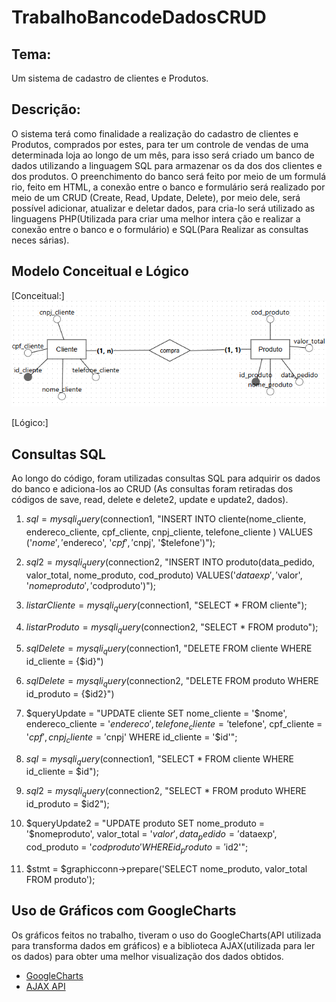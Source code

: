 ﻿# TrabalhoBancodeDadosCRUD

## Tema: 
Um sistema de cadastro de clientes e Produtos.

## Descrição: 
O sistema terá como finalidade a realização do cadastro de clientes e Produtos,
comprados por estes, para ter um controle de vendas de uma determinada loja ao longo de um 
mês, para isso será criado um banco de dados utilizando a linguagem SQL para armazenar os da
dos dos clientes e dos produtos. O preenchimento do banco será feito por meio de um formulá
rio, feito em HTML, a conexão entre o banco e formulário será realizado por meio de um CRUD
(Create, Read, Update, Delete), por meio dele, será possível adicionar, atualizar e deletar
dados, para cria-lo será utilizado as linguagens PHP(Utilizada para criar uma melhor intera
ção e realizar a conexão entre o banco e o formulário) e SQL(Para Realizar as consultas neces
sárias).

## Modelo Conceitual e Lógico
[Conceitual:] <img src = "https://github.com/jmatheus1246/TrabalhoBancodeDadosCRUD/blob/main/mconceitual.PNG">

 [Lógico:] <img src = "">
## Consultas SQL
Ao longo do código, foram utilizadas consultas SQL para adquirir os dados
do banco e adiciona-los ao CRUD (As consultas foram retiradas dos códigos
de save, read, delete e delete2, update e update2, dados).

1. $sql = mysqli_query($connection1, "INSERT INTO cliente(nome_cliente, endereco_cliente, cpf_cliente, cnpj_cliente, telefone_cliente ) VALUES ('$nome', '$endereco', '$cpf', '$cnpj', '$telefone')");

2. $sql2 = mysqli_query($connection2, "INSERT INTO produto(data_pedido, valor_total, nome_produto, cod_produto) VALUES('$dataexp', '$valor', '$nomeproduto', '$codproduto')");

3. $listarCliente = mysqli_query($connection1, "SELECT * FROM cliente");

4. $listarProduto = mysqli_query($connection2, "SELECT * FROM produto");

5.  $sqlDelete = mysqli_query($connection1, "DELETE FROM cliente WHERE id_cliente = {$id}")

6. $sqlDelete = mysqli_query($connection2, "DELETE FROM produto WHERE id_produto = {$id2}")

7. $queryUpdate = "UPDATE cliente SET nome_cliente = '$nome', endereco_cliente = '$endereco', telefone_cliente = '$telefone', cpf_cliente = '$cpf', cnpj_cliente = '$cnpj' WHERE id_cliente = '$id'";

8. $sql = mysqli_query($connection1, "SELECT * FROM cliente WHERE id_cliente = $id");

9.  $sql2 = mysqli_query($connection2, "SELECT * FROM produto WHERE id_produto = $id2");

10. $queryUpdate2 = "UPDATE produto SET nome_produto = '$nomeproduto', valor_total = '$valor', data_pedido = '$dataexp', cod_produto = '$codproduto' WHERE id_produto = '$id2'";

11. $stmt = $graphicconn->prepare('SELECT nome_produto, valor_total FROM produto');

## Uso de Gráficos com GoogleCharts
Os gráficos feitos no trabalho, tiveram o uso do GoogleCharts(API utilizada para transforma dados em gráficos)
e a biblioteca AJAX(utilizada para ler os dados) para obter uma melhor visualização dos dados obtidos.

- [GoogleCharts](https://developers.google.com/chart)
- [AJAX API](http://ajax.googleapis.com/ajax/libs/jquery/1.9.1/jquery.min.js)

